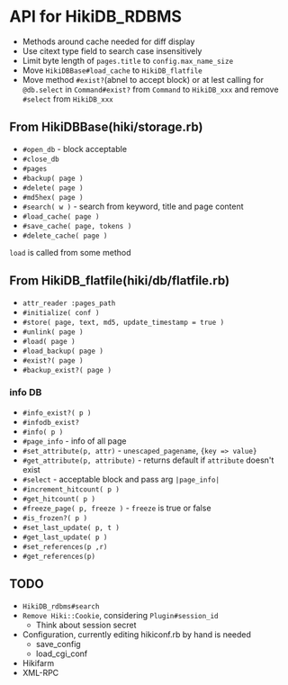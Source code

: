 API for HikiDB_RDBMS
====================

* Methods around cache needed for diff display
* Use citext type field to search case insensitively
* Limit byte length of `pages.title` to `config.max_name_size`
* Move `HikiDBBase#load_cache` to `HikiDB_flatfile`
* Move method `#exist?`(abnel to accept block) or at lest calling for `@db.select` in `Command#exist?` from `Command` to `HikiDB_xxx` and remove `#select` from `HikiDB_xxx`

From HikiDBBase(hiki/storage.rb)
---------------

* `#open_db` - block acceptable
* `#close_db`
* `#pages`
* `#backup( page )`
* `#delete( page )`
* `#md5hex( page )`
* `#search( w )` - search from keyword, title and page content
* `#load_cache( page )`
* `#save_cache( page, tokens )`
* `#delete_cache( page )`

`load` is called from some method

From HikiDB_flatfile(hiki/db/flatfile.rb)
--------------------

* `attr_reader :pages_path`
* `#initialize( conf )`
* `#store( page, text, md5, update_timestamp = true )`
* `#unlink( page )`
* `#load( page )`
* `#load_backup( page )`
* `#exist?( page )`
* `#backup_exist?( page )`

### info DB

* `#info_exist?( p )`
* `#infodb_exist?`
* `#info( p )`
* `#page_info` - info of all page
* `#set_attribute(p, attr)` - `unescaped_pagename`, `{key => value}`
* `#get_attribute(p, attribute)` - returns default if `attribute` doesn't exist
* `#select` - acceptable block and pass arg `|page_info|`
* `#increment_hitcount( p )`
* `#get_hitcount( p )`
* `#freeze_page( p, freeze )` - `freeze` is true or false
* `#is_frozen?( p )`
* `#set_last_update( p, t )`
* `#get_last_update( p )`
* `#set_references(p ,r)`
* `#get_references(p)`

TODO
----

* `HikiDB_rdbms#search`
* `Remove Hiki::Cookie`, considering `Plugin#session_id`
  * Think about session secret
* Configuration, currently editing hikiconf.rb by hand is needed
  * save_config
  * load_cgi_conf
* Hikifarm
* XML-RPC
